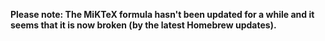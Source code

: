**Please note: The MiKTeX formula hasn't been updated for a while and it seems that it is now broken (by the latest Homebrew updates).**
